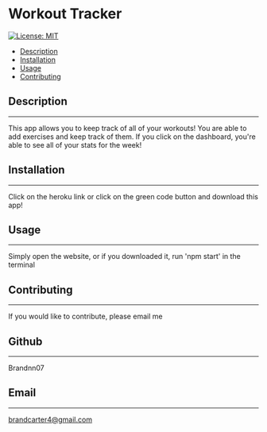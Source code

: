 # Workout Tracker
 
[![License: MIT](https://img.shields.io/badge/License-MIT_Badge-red.svg)](https://opensource.org/licenses/MIT)

* [Description](#description)
* [Installation](#install)
* [Usage](#usage)
* [Contributing](#contributing)


## Description
_______________________________

This app allows you to keep track of all of your workouts! You are able to add exercises and keep track of them. If you click on the dashboard, you're able to see all of your stats for the week!

## Installation 
_______________________________

Click on the heroku link or click on the green code button and download this app!

## Usage
_______________________________

Simply open the website, or if you downloaded it, run 'npm start' in the terminal


## Contributing
_______________________________

If you would like to contribute, please email me


## Github
_______________________________

Brandnn07

## Email
_______________________________

brandcarter4@gmail.com


